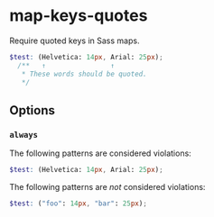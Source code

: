 # map-keys-quotes

Require quoted keys in Sass maps.

```scss
$test: (Helvetica: 14px, Arial: 25px);
  /**   ↑                ↑
   * These words should be quoted.
   */
```

## Options

### `always`

The following patterns are considered violations:

```scss
$test: (Helvetica: 14px, Arial: 25px);
```

The following patterns are _not_ considered violations:

```scss
$test: ("foo": 14px, "bar": 25px);
```
